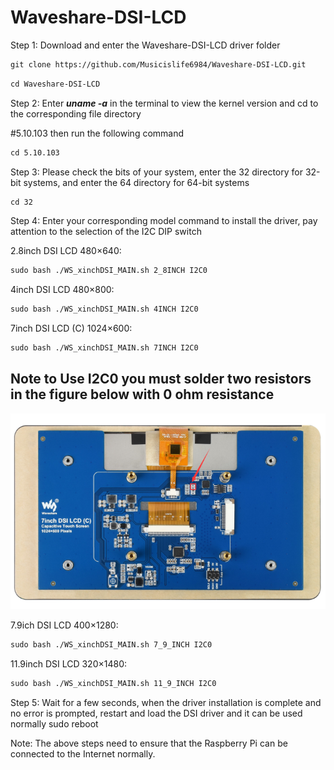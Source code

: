 # Waveshare-DSI-LCD

Step 1: Download and enter the Waveshare-DSI-LCD driver folder

```html
git clone https://github.com/Musicislife6984/Waveshare-DSI-LCD.git
```

```html
cd Waveshare-DSI-LCD
```

Step 2: Enter ***uname -a*** in the terminal to view the kernel version and cd to the corresponding file directory

#5.10.103 then run the following command

```html
cd 5.10.103
```

Step 3: Please check the bits of your system, enter the 32 directory for 32-bit systems, and enter the 64 directory for 64-bit systems

```html
cd 32
```

Step 4: Enter your corresponding model command to install the driver, pay attention to the selection of the I2C DIP switch

2.8inch DSI LCD 480×640:

```html
sudo bash ./WS_xinchDSI_MAIN.sh 2_8INCH I2C0
```
4inch DSI LCD 480×800:

```html
sudo bash ./WS_xinchDSI_MAIN.sh 4INCH I2C0
```
7inch DSI LCD (C) 1024×600: 

```html
sudo bash ./WS_xinchDSI_MAIN.sh 7INCH I2C0
```
  ## Note to Use I2C0 you must solder two resistors in the figure below with 0 ohm resistance
  
  ![Solder Jumpers](https://github.com/Musicislife6984/Waveshare-DSI-LCD/blob/main/7inch_DSI_LCD_C_FAQ_1.png)
  
7.9ich DSI LCD 400×1280:

```html
sudo bash ./WS_xinchDSI_MAIN.sh 7_9_INCH I2C0
```
11.9inch DSI LCD 320×1480:

```html
sudo bash ./WS_xinchDSI_MAIN.sh 11_9_INCH I2C0
```

Step 5: Wait for a few seconds, when the driver installation is complete and no error is prompted, restart and load the DSI driver and it can be used normally
sudo reboot

Note: The above steps need to ensure that the Raspberry Pi can be connected to the Internet normally.
